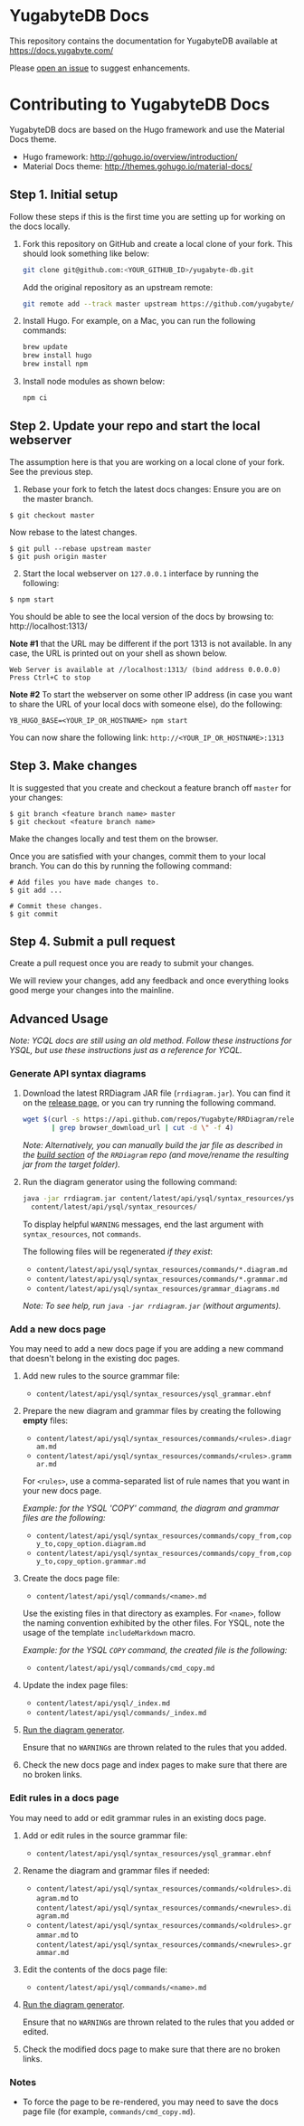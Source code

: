 # YugabyteDB Docs

This repository contains the documentation for YugabyteDB available at https://docs.yugabyte.com/

Please [open an issue](https://github.com/yugabyte/docs/issues) to suggest enhancements.


# Contributing to YugabyteDB Docs

YugabyteDB docs are based on the Hugo framework and use the Material Docs theme.

* Hugo framework: http://gohugo.io/overview/introduction/
* Material Docs theme: http://themes.gohugo.io/material-docs/


## Step 1. Initial setup

Follow these steps if this is the first time you are setting up for working on the docs locally.

1. Fork this repository on GitHub and create a local clone of your fork. This should look something like below:
   ```sh
   git clone git@github.com:<YOUR_GITHUB_ID>/yugabyte-db.git
   ```

   Add the original repository as an upstream remote:
   ```sh
   git remote add --track master upstream https://github.com/yugabyte/yugabyte-db.git
   ```

1. Install Hugo. For example, on a Mac, you can run the following commands:
   ```sh
   brew update
   brew install hugo
   brew install npm
   ```

1. Install node modules as shown below:
   ```sh
   npm ci
   ```

## Step 2. Update your repo and start the local webserver

The assumption here is that you are working on a local clone of your fork. See the previous step.

1. Rebase your fork to fetch the latest docs changes:
Ensure you are on the master branch.
```
$ git checkout master
```

Now rebase to the latest changes.
```
$ git pull --rebase upstream master
$ git push origin master
```

2. Start the local webserver on `127.0.0.1` interface by running the following:
```
$ npm start
```

You should be able to see the local version of the docs by browsing to:
http://localhost:1313/

**Note #1** that the URL may be different if the port 1313 is not available. In any case, the URL is printed out on your shell as shown below.
```
Web Server is available at //localhost:1313/ (bind address 0.0.0.0)
Press Ctrl+C to stop
```

**Note #2** To start the webserver on some other IP address (in case you want to share the URL of your local docs with someone else), do the following:
```
YB_HUGO_BASE=<YOUR_IP_OR_HOSTNAME> npm start
```
You can now share the following link: `http://<YOUR_IP_OR_HOSTNAME>:1313`


## Step 3. Make changes

It is suggested that you create and checkout a feature branch off `master` for your changes:
```
$ git branch <feature branch name> master
$ git checkout <feature branch name>
```

Make the changes locally and test them on the browser.

Once you are satisfied with your changes, commit them to your local branch. You can do this by running the following command:
```
# Add files you have made changes to.
$ git add ...

# Commit these changes.
$ git commit
```

## Step 4. Submit a pull request

Create a pull request once you are ready to submit your changes.

We will review your changes, add any feedback and once everything looks good merge your changes into the mainline.


## Advanced Usage

_Note: YCQL docs are still using an old method.  Follow these instructions for YSQL, but use these
instructions just as a reference for YCQL._

### Generate API syntax diagrams

1. Download the latest RRDiagram JAR file (`rrdiagram.jar`).  You can find it on the [release
   page](https://github.com/yugabyte/RRDiagram/releases/), or you can try running the following
   command.

   ```sh
   wget $(curl -s https://api.github.com/repos/Yugabyte/RRDiagram/releases/latest \
          | grep browser_download_url | cut -d \" -f 4)
   ```

   _Note: Alternatively, you can manually build the jar file as described in the [build
   section](https://github.com/yugabyte/RRDiagram/README.md#build) of the `RRDiagram` repo (and
   move/rename the resulting jar from the target folder)._

1. Run the diagram generator using the following command:

   ```sh
   java -jar rrdiagram.jar content/latest/api/ysql/syntax_resources/ysql_grammar.ebnf \
     content/latest/api/ysql/syntax_resources/
   ```

   To display helpful `WARNING` messages, end the last argument with `syntax_resources`, not
   `commands`.

   The following files will be regenerated _if they exist_:

   - `content/latest/api/ysql/syntax_resources/commands/*.diagram.md`
   - `content/latest/api/ysql/syntax_resources/commands/*.grammar.md`
   - `content/latest/api/ysql/syntax_resources/grammar_diagrams.md`

   _Note: To see help, run `java -jar rrdiagram.jar` (without arguments)._

### Add a new docs page

You may need to add a new docs page if you are adding a new command that doesn't belong in the
existing doc pages.

1. Add new rules to the source grammar file:

   - `content/latest/api/ysql/syntax_resources/ysql_grammar.ebnf`

1. Prepare the new diagram and grammar files by creating the following **empty** files:

   - `content/latest/api/ysql/syntax_resources/commands/<rules>.diagram.md`
   - `content/latest/api/ysql/syntax_resources/commands/<rules>.grammar.md`

   For `<rules>`, use a comma-separated list of rule names that you want in your new docs page.

   _Example: for the YSQL 'COPY' command, the diagram and grammar files are the following:_

   - `content/latest/api/ysql/syntax_resources/commands/copy_from,copy_to,copy_option.diagram.md`
   - `content/latest/api/ysql/syntax_resources/commands/copy_from,copy_to,copy_option.grammar.md`

1. Create the docs page file:

   - `content/latest/api/ysql/commands/<name>.md`

   Use the existing files in that directory as examples.  For `<name>`, follow the naming convention
   exhibited by the other files.  For YSQL, note the usage of the template `includeMarkdown` macro.

   _Example: for the YSQL `COPY` command, the created file is the following:_

   - `content/latest/api/ysql/commands/cmd_copy.md`

1. Update the index page files:

   - `content/latest/api/ysql/_index.md`
   - `content/latest/api/ysql/commands/_index.md`

1. [Run the diagram generator](#generate-api-syntax-diagrams).

   Ensure that no `WARNING`s are thrown related to the rules that you added.

1. Check the new docs page and index pages to make sure that there are no broken links.

### Edit rules in a docs page

You may need to add or edit grammar rules in an existing docs page.

1. Add or edit rules in the source grammar file:

   - `content/latest/api/ysql/syntax_resources/ysql_grammar.ebnf`

1. Rename the diagram and grammar files if needed:

   - `content/latest/api/ysql/syntax_resources/commands/<oldrules>.diagram.md` to
     `content/latest/api/ysql/syntax_resources/commands/<newrules>.diagram.md`
   - `content/latest/api/ysql/syntax_resources/commands/<oldrules>.grammar.md` to
     `content/latest/api/ysql/syntax_resources/commands/<newrules>.grammar.md`

1. Edit the contents of the docs page file:

   - `content/latest/api/ysql/commands/<name>.md`

1. [Run the diagram generator](#generate-api-syntax-diagrams).

   Ensure that no `WARNING`s are thrown related to the rules that you added or edited.

1. Check the modified docs page to make sure that there are no broken links.

### Notes

- To force the page to be re-rendered, you may need to save the docs page file (for example,
  `commands/cmd_copy.md`).
